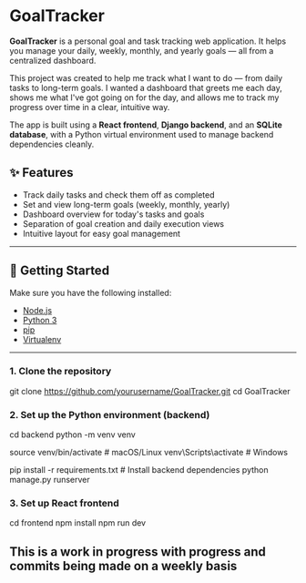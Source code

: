 # GoalTracker

**GoalTracker** is a personal goal and task tracking web application. It helps you manage your daily, weekly, monthly, and yearly goals — all from a centralized dashboard.

This project was created to help me track what I want to do — from daily tasks to long-term goals. I wanted a dashboard that greets me each day, shows me what I've got going on for the day, and allows me to track my progress over time in a clear, intuitive way.

The app is built using a **React frontend**, **Django backend**, and an **SQLite database**, with a Python virtual environment used to manage backend dependencies cleanly.

## ✨ Features

- Track daily tasks and check them off as completed
- Set and view long-term goals (weekly, monthly, yearly)
- Dashboard overview for today's tasks and goals
- Separation of goal creation and daily execution views
- Intuitive layout for easy goal management

---

## 🚀 Getting Started

Make sure you have the following installed:

- [Node.js](https://nodejs.org/)
- [Python 3](https://www.python.org/)
- [pip](https://pip.pypa.io/en/stable/)
- [Virtualenv](https://virtualenv.pypa.io/en/latest/)

---

### 1. Clone the repository

git clone https://github.com/yourusername/GoalTracker.git
cd GoalTracker

### 2. Set up the Python environment (backend)
cd backend
python -m venv venv

source venv/bin/activate  # macOS/Linux
venv\Scripts\activate    # Windows

pip install -r requirements.txt  # Install backend dependencies
python manage.py runserver


### 3. Set up React frontend

cd frontend
npm install
npm run dev


## This is a work in progress with progress and commits being made on a weekly basis 
